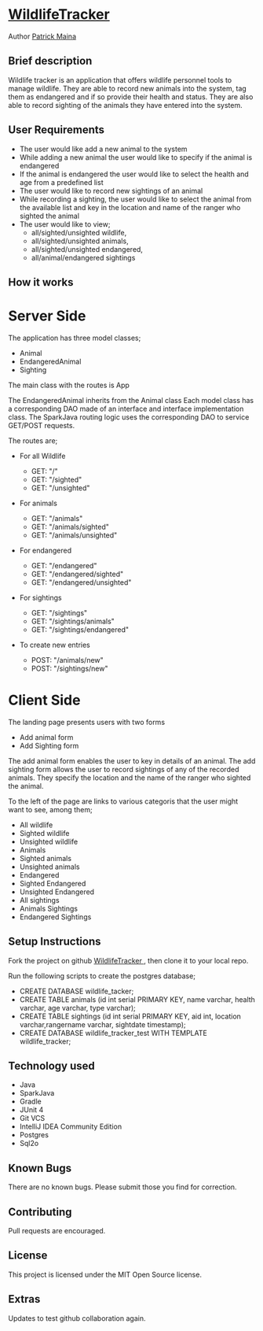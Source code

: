 # [WildlifeTracker ](https://github.com/pkminor/WildlifeTracker)

Author [Patrick Maina](https://github.com/pkminor)

## Brief description
Wildlife tracker is an application that offers wildlife personnel tools to manage wildlife. They
are able to record new animals into the system, tag them as endangered and if so provide their health and status.
They are also able to record sighting of the animals they have entered into the system.

## User Requirements
- The user would like add a new animal to the system
- While adding a new animal the user would like to specify if the animal is endangered 
- If the animal is endangered the user would like to select the health and age from a predefined list
- The user would like to record new sightings of an animal
- While recording a sighting, the user would like to select the animal from the available list and
key in the location and name of the ranger who sighted the animal
- The user would like to view; 
  - all/sighted/unsighted wildlife, 
  - all/sighted/unsighted animals, 
  - all/sighted/unsighted endangered, 
  - all/animal/endangered sightings

## How it works

# Server Side
The application has three model classes;
- Animal
- EndangeredAnimal
- Sighting

The main class with the routes is App

The EndangeredAnimal inherits from the Animal class
Each model class has a corresponding DAO made of an interface and interface implementation class.
The SparkJava routing logic uses the corresponding DAO to service GET/POST requests.

The routes are;

- For all Wildlife
   - GET: "/"
   - GET: "/sighted"
   - GET: "/unsighted"
   
- For animals
   - GET: "/animals"
   - GET: "/animals/sighted"
   - GET: "/animals/unsighted"
   
- For endangered
   - GET: "/endangered"
   - GET: "/endangered/sighted"
   - GET: "/endangered/unsighted"
   
- For sightings
    - GET: "/sightings"
    - GET: "/sightings/animals"
    - GET: "/sightings/endangered"

- To create new entries
    - POST: "/animals/new"
    - POST: "/sightings/new"

# Client Side
The landing page presents users with two forms
- Add animal form
- Add Sighting form

The add animal form enables the user to key in details of an animal. The add sighting form allows the user to record
sightings of any of the recorded animals. They specify the location and the name of the ranger who sighted the animal.

To the left of the page are links to various categoris that the user might want to see, among them;

- All wildlife
- Sighted wildlife
- Unsighted wildlife
- Animals
- Sighted animals
- Unsighted animals
- Endangered
- Sighted Endangered
- Unsighted Endangered
- All sightings
- Animals Sightings
- Endangered Sightings

## Setup Instructions
Fork the project on github [WildlifeTracker ](https://github.com/pkminor/WildlifeTracker), then clone it to your local repo.

Run the following scripts to create the postgres database;
 - CREATE DATABASE wildlife_tacker;
 - CREATE TABLE animals (id int serial PRIMARY KEY, name varchar, health varchar, age varchar, type varchar);
 - CREATE TABLE sightings (id int serial PRIMARY KEY, aid int, location varchar,rangername varchar, sightdate timestamp);
 - CREATE DATABASE wildlife_tracker_test WITH TEMPLATE wildlife_tracker;
 
## Technology used
 - Java
 - SparkJava
 - Gradle
 - JUnit 4
 - Git VCS
 - IntelliJ IDEA Community Edition
 - Postgres
 - Sql2o

## Known Bugs
There are no known bugs. Please submit those you find for correction.

## Contributing
Pull requests are encouraged.

## License
This project is licensed under the MIT Open Source license.

## Extras
Updates to test github collaboration again.
